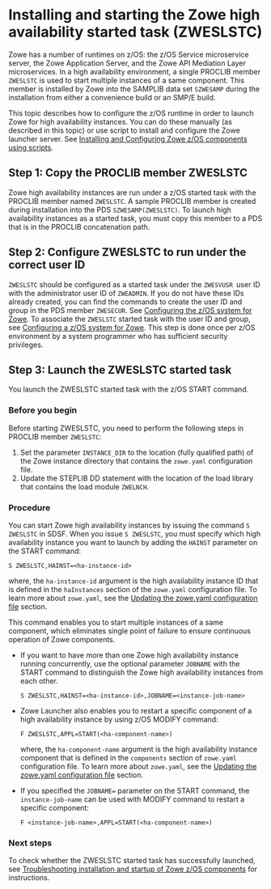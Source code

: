 # Installing and starting the Zowe high availability started task (ZWESLSTC)

Zowe has a number of runtimes on z/OS: the z/OS Service microservice server, the Zowe Application Server, and the Zowe API Mediation Layer microservices. In a high availability environment, a single PROCLIB member `ZWESLSTC` is used to start multiple instances of a same component. This member is installed by Zowe into the SAMPLIB data set `SZWESAMP` during the installation from either a convenience build or an SMP/E build.

This topic describes how to configure the z/OS runtime in order to launch Zowe for high availability instances. You can do these manually (as described in this topic) or use script to install and configure the Zowe launcher server. See [Installing and Configuring Zowe z/OS components using scripts](scripted-configure-server.md#zowe-z-os-components).

## Step 1: Copy the PROCLIB member ZWESLSTC

Zowe high availability instances are run under a z/OS started task with the PROCLIB member named `ZWESLSTC`. A sample PROCLIB member is created during installation into the PDS `SZWESAMP(ZWESLSTC)`. To launch high availability instances as a started task, you must copy this member to a PDS that is in the PROCLIB concatenation path. 

## Step 2: Configure ZWESLSTC to run under the correct user ID

`ZWESLSTC` should be configured as a started task under the `ZWESVUSR `user ID with the administrator user ID of `ZWEADMIN`. If you do not have these IDs already created, you can find the commands to create the user ID and group in the PDS member `ZWESECUR`. See [Configuring the z/OS system for Zowe](configure-zos-system.md). To associate the `ZWESLSTC` started task with the user ID and group, see [Configuring a z/OS system for Zowe](configure-zos-system.md). This step is done once per z/OS environment by a system programmer who has sufficient security privileges. 

## Step 3: Launch the ZWESLSTC started task

You launch the ZWESLSTC started task with the z/OS START command. 

### Before you begin 

Before starting ZWESLSTC, you need to perform the following steps in PROCLIB member `ZWESLSTC`:

1. Set the parameter `INSTANCE_DIR` to the location (fully qualified path) of the Zowe instance directory that contains the `zowe.yaml` configuration file.
2. Update the STEPLIB DD statement with the location of the load library that contains the load module `ZWELNCH`.

### Procedure

You can start Zowe high availability instances by issuing the command `S ZWESLSTC` in SDSF. When you issue `S ZWESLSTC`, you must specify which high availability instance you want to launch by adding the `HAINST` parameter on the START command: 

```
S ZWESLSTC,HAINST=<ha-instance-id>
```

where, the `ha-instance-id` argument is the high availability instance ID that is defined in the `haInstances` section of the `zowe.yaml` configuration file. To learn more about `zowe.yaml`, see the [Updating the zowe.yaml configuration file](configure-instance-directory.md) section.

This command enables you to start multiple instances of a same component, which eliminates single point of failure to ensure continuous operation of Zowe components.

- If you want to have more than one Zowe high availability instance running concurrently, use the optional parameter `JOBNAME` with the START command to distinguish the Zowe high availability instances from each other.

   ```
   S ZWESLSTC,HAINST=<ha-instance-id>,JOBNAME=<instance-job-name>
   ```

- Zowe Launcher also enables you to restart a specific component of a high availability instance by using z/OS MODIFY command:

   ```
   F ZWESLSTC,APPL=START(<ha-component-name>)
   ```
   
   where, the `ha-component-name` argument is the high availability instance component that is defined in the `components` section of `zowe.yaml` configuration file. To learn more about `zowe.yaml`, see the [Updating the zowe.yaml configuration file](configure-instance-directory.md) section.

- If you specified the `JOBNAME=` parameter on the START command, the `instance-job-name` can be used with MODIFY command to restart a specific component:

   ```
   F <instance-job-name>,APPL=START(<ha-component-name>)
   ```

### Next steps

To check whether the ZWESLSTC started task has successfully launched, see [Troubleshooting installation and startup of Zowe z/OS components](../troubleshoot/troubleshoot-zos.md) for instructions. 
